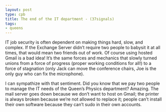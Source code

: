 ```yaml
---
layout: post
type: cpb
title: The end of the IT department - (37signals)
tags:
- queens
---
```

IT job security is often dependent on making things hard, slow, and complex. If the Exchange Server didn’t require two people to babysit it at all times, that would mean two friends out of work. Of course using hosted Gmail is a bad idea! It’s the same forces and mechanics that slowly turned unions from a force of progress (proper working conditions for all!) to a force of stagnation (only Jack can move the conference chairs, Joe is the only guy who can fix the microphone).

I can sympathize with that sentiment. Did you know that we pay two people to manage the IT needs of the Queen’s Physics department? Amazing. The mail server goes down because we don’t want to host on Gmail; the printer is always broken because we’re not allowed to replace it; people can’t install their own software because they can’t sudo in their own accounts.
